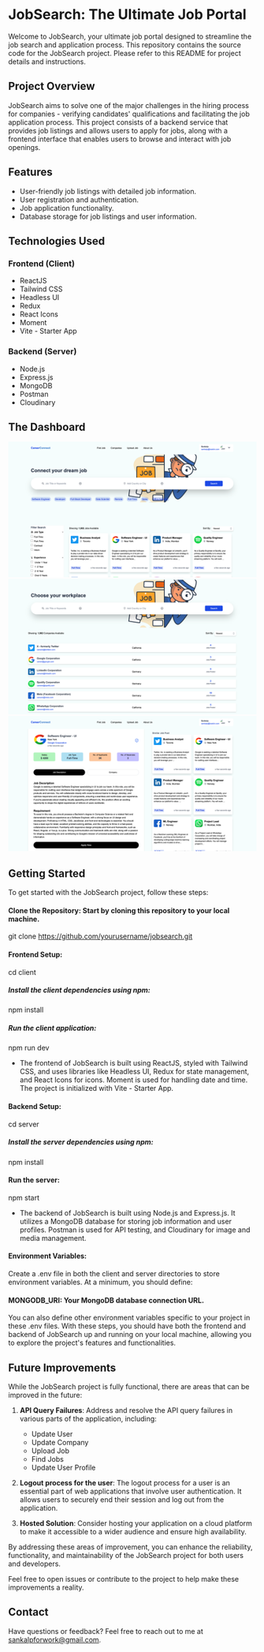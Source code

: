# JobSearch: The Ultimate Job Portal

Welcome to JobSearch, your ultimate job portal designed to streamline the job search and application process. This repository contains the source code for the JobSearch project. Please refer to this README for project details and instructions.

## Project Overview
JobSearch aims to solve one of the major challenges in the hiring process for companies - verifying candidates' qualifications and facilitating the job application process. This project consists of a backend service that provides job listings and allows users to apply for jobs, along with a frontend interface that enables users to browse and interact with job openings.

## Features
- User-friendly job listings with detailed job information.
- User registration and authentication.
- Job application functionality.
- Database storage for job listings and user information.

## Technologies Used
### Frontend (Client)
- ReactJS
- Tailwind CSS
- Headless UI
- Redux
- React Icons
- Moment
- Vite - Starter App

### Backend (Server)
- Node.js
- Express.js
- MongoDB
- Postman
- Cloudinary

## The Dashboard
![Sample Image](main.png)
![Sample Image](joblist.png)
![Sample Image](jobapply.png)

## Getting Started

To get started with the JobSearch project, follow these steps:

#### Clone the Repository: Start by cloning this repository to your local machine.
   git clone https://github.com/yourusername/jobsearch.git

#### Frontend Setup:
cd client

##### Install the client dependencies using npm:
npm install

##### Run the client application:
npm run dev

- The frontend of JobSearch is built using ReactJS, styled with Tailwind CSS, and uses libraries like Headless UI, Redux for state management, and React Icons for icons. Moment is used for handling date and time. The project is initialized with Vite - Starter App.

#### Backend Setup:
cd server

##### Install the server dependencies using npm:
npm install

#### Run the server:
npm start

- The backend of JobSearch is built using Node.js and Express.js. It utilizes a MongoDB database for storing job information and user profiles. Postman is used for API testing, and Cloudinary for image and media management.

#### Environment Variables:
Create a .env file in both the client and server directories to store environment variables. At a minimum, you should define:

#### MONGODB_URI: Your MongoDB database connection URL.

You can also define other environment variables specific to your project in these .env files.
With these steps, you should have both the frontend and backend of JobSearch up and running on your local machine, allowing you to explore the project's features and functionalities.

## Future Improvements

While the JobSearch project is fully functional, there are areas that can be improved in the future:

1. **API Query Failures**: Address and resolve the API query failures in various parts of the application, including:
   - Update User
   - Update Company
   - Upload Job
   - Find Jobs
   - Update User Profile

2.  **Logout process for the user**: The logout process for a user is an essential part of web applications that involve user authentication. It allows users to securely end their session and log out from the application.

3. **Hosted Solution**: Consider hosting your application on a cloud platform to make it accessible to a wider audience and ensure high availability.

By addressing these areas of improvement, you can enhance the reliability, functionality, and maintainability of the JobSearch project for both users and developers.

Feel free to open issues or contribute to the project to help make these improvements a reality.

## Contact
Have questions or feedback? Feel free to reach out to me at sankalpforwork@gmail.com.
